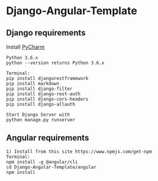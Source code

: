 # Django-Angular-Template

## Django requirements

Install [PyCharm](https://www.jetbrains.com/pycharm/download/)
```
Python 3.6.x
python --version returns Python 3.6.x

Terminal:
pip install djangorestframework
pip install markdown       
pip install django-filter  
pip install django-rest-auth
pip install django-cors-headers
pip install django-allauth

Start Django Server with
python manage.py runserver
```

## Angular requirements
```
1) Install from this site https://www.npmjs.com/get-npm
Terminal:
npm install -g @angular/cli
cd Django-Angular-Template/angular
npm install


```
